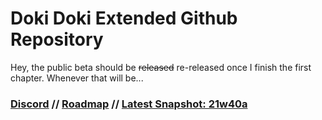 # Doki Doki Extended Github Repository
Hey, the public beta should be ~~released~~ re-released once I finish the first chapter. Whenever that will be...
### [Discord](https://discord.gg/eMTNBhrWGG) // [Roadmap](https://doki-extended.notion.site/0eca9a10ef304293841c04cf554eb939?v=2789a2bffb194bd484e824164c509873) // [Latest Snapshot: 21w40a](https://github.com/keatonbuilder/dde/releases/tag/snap-21w40a)
